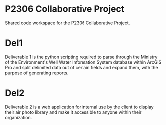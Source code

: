 # P2306 Collaborative Project
Shared code workspace for the P2306 Collaborative Project.

# Del1
Deliverable 1 is the python scripting required to parse through the Ministry of the Environment's Well Water Information System database within ArcGIS Pro and split delimited data out of certain fields and expand them, with the purpose of generating reports.

# Del2
Deliverable 2 is a web application for internal use by the client to display their air photo library and make it  accessible to anyone within their organization.
